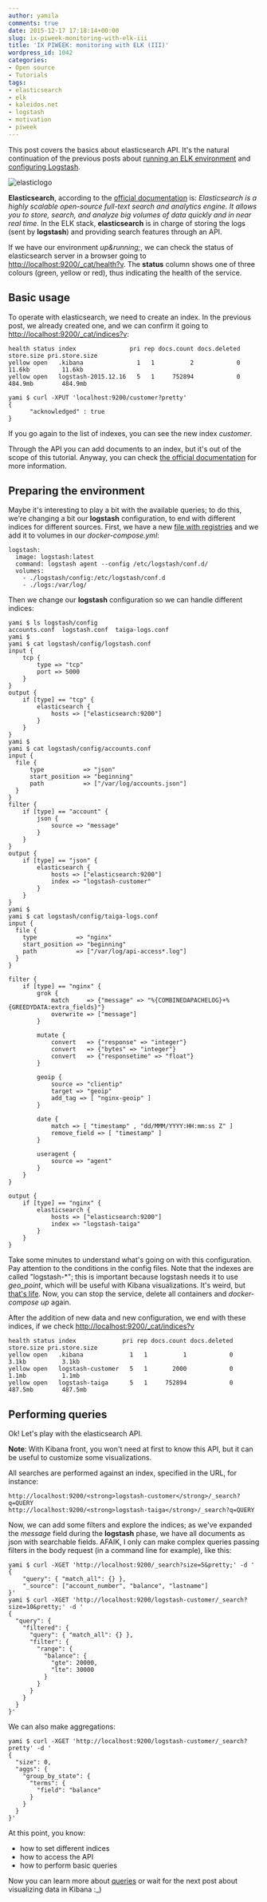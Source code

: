 ```yaml
---
author: yamila
comments: true
date: 2015-12-17 17:18:14+00:00
slug: ix-piweek-monitoring-with-elk-iii
title: 'IX PIWEEK: monitoring with ELK (III)'
wordpress_id: 1042
categories:
- Open source
- Tutorials
tags:
- elasticsearch
- elk
- kaleidos.net
- logstash
- motivation
- piweek
---
```


This post covers the basics about elasticsearch API. It's the natural continuation of the previous posts about [running an ELK environment](http://moduslaborandi.net/ix-piweek-monitoring-with-elk-i/) and [configuring Logstash](http://moduslaborandi.net/ix-piweek-monitoring-with-elk-ii/).

![elasticlogo](/images/2015/12/elasticlogo.png)

<!-- more -->

**Elasticsearch**, according to the [official documentation](https://www.elastic.co/guide/en/elasticsearch/reference/current/getting-started.html) is: _Elasticsearch is a highly scalable open-source full-text search and analytics engine. It allows you to store, search, and analyze big volumes of data quickly and in near real time_. In the ELK stack, **elasticsearch** is in charge of storing the logs (sent by **logstash**) and providing search features through an API.

If we have our environment _up&running;_, we can check the status of elasticsearch server in a browser going to [http://localhost:9200/_cat/health?v](). The **status** column shows one of three colours (green, yellow or red), thus indicating the health of the service.



## Basic usage



To operate with elasticsearch, we need to create an index. In the previous post, we already created one, and we can confirm it going to [http://localhost:9200/_cat/indices?v]():



    health status index               pri rep docs.count docs.deleted store.size pri.store.size
    yellow open   .kibana               1   1          2            0     11.6kb         11.6kb
    yellow open   logstash-2015.12.16   5   1     752894            0    484.9mb        484.9mb

    yami $ curl -XPUT 'localhost:9200/customer?pretty'
    {
          "acknowledged" : true
    }



If you go again to the list of indexes, you can see the new index _customer_.

Through the API you can add documents to an index, but it's out of the scope of this tutorial. Anyway, you can check [the official documentation](https://www.elastic.co/guide/en/elasticsearch/reference/current/_index_and_query_a_document.html) for more information.



## Preparing the environment



Maybe it's interesting to play a bit with the available queries; to do this, we're changing a bit our **logstash** configuration, to end with different indices for different sources. First, we have a new [file with registries](https://raw.githubusercontent.com/bly2k/files/master/accounts.zip) and we add it to volumes in our _docker-compose.yml_:



    logstash:
      image: logstash:latest
      command: logstash agent --config /etc/logstash/conf.d/
      volumes:
        - ./logstash/config:/etc/logstash/conf.d
        - ./logs:/var/log/




Then we change our **logstash** configuration so we can handle different indices:



    yami $ ls logstash/config
    accounts.conf  logstash.conf  taiga-logs.conf
    yami $
    yami $ cat logstash/config/logstash.conf
    input {
        tcp {
            type => "tcp"
            port => 5000
        }
    }
    output {
        if [type] == "tcp" {
            elasticsearch {
                hosts => ["elasticsearch:9200"]
            }
        }
    }
    yami $
    yami $ cat logstash/config/accounts.conf
    input {
      file {
          type           => "json"
          start_position => "beginning"
          path           => ["/var/log/accounts.json"]
      }
    }
    filter {
        if [type] == "account" {
            json {
                source => "message"
            }
        }
    }
    output {
        if [type] == "json" {
            elasticsearch {
                hosts => ["elasticsearch:9200"]
                index => "logstash-customer"
            }
        }
    }
    yami $
    yami $ cat logstash/config/taiga-logs.conf
    input {
      file {
        type           => "nginx"
        start_position => "beginning"
        path           => ["/var/log/api-access*.log"]
      }
    }

    filter {
        if [type] == "nginx" {
            grok {
                match     => {"message" => "%{COMBINEDAPACHELOG}+%{GREEDYDATA:extra_fields}"}
                overwrite => ["message"]
            }

            mutate {
                convert   => {"response" => "integer"}
                convert   => {"bytes" => "integer"}
                convert   => {"responsetime" => "float"}
            }

            geoip {
                source => "clientip"
                target => "geoip"
                add_tag => [ "nginx-geoip" ]
            }

            date {
                match => [ "timestamp" , "dd/MMM/YYYY:HH:mm:ss Z" ]
                remove_field => [ "timestamp" ]
            }

            useragent {
                source => "agent"
            }
        }
    }

    output {
        if [type] == "nginx" {
            elasticsearch {
                hosts => ["elasticsearch:9200"]
                index => "logstash-taiga"
            }
        }
    }



Take some minutes to understand what's going on with this configuration. Pay attention to the conditions in the config files. Note that the indexes are called "logstash-*"; this is important because logstash needs it to use _geo_point_, which will be useful with Kibana visualizations. It's weird, but [that's life](https://github.com/elastic/logstash/issues/3137). Now, you can stop the service, delete all containers and _docker-compose up_ again.

After the addition of new data and new configuration, we end with these indices, if we check [http://localhost:9200/_cat/indices?v]()



    health status index             pri rep docs.count docs.deleted store.size pri.store.size
    yellow open   .kibana             1   1          1            0      3.1kb          3.1kb
    yellow open   logstash-customer   5   1       2000            0      1.1mb          1.1mb
    yellow open   logstash-taiga      5   1     752894            0    487.5mb        487.5mb






## Performing queries



Ok! Let's play with the elasticsearch API.

**Note**: With Kibana front, you won't need at first to know this API, but it can be useful to customize some visualizations.

All searches are performed against an index, specified in the URL, for instance:



    http://localhost:9200/<strong>logstash-customer</strong>/_search?q=QUERY
    http://localhost:9200/<strong>logstash-taiga</strong>/_search?q=QUERY




Now, we can add some filters and explore the indices; as we've expanded the _message_ field during the **logstash** phase, we have all documents as json with searchable fields. AFAIK, I only can make complex queries passing filters in the body request (in a command line for example), like this:



    yami $ curl -XGET 'http://localhost:9200/_search?size=5&pretty;' -d '
    {
        "query": { "match_all": {} },
        "_source": ["account_number", "balance", "lastname"]
    }'
    yami $ curl -XGET 'http://localhost:9200/logstash-customer/_search?size=10&pretty;' -d '
    {
      "query": {
        "filtered": {
          "query": { "match_all": {} },
          "filter": {
            "range": {
              "balance": {
                "gte": 20000,
                "lte": 30000
              }
            }
          }
        }
      }
    }'




We can also make aggregations:



    yami $ curl -XGET 'http://localhost:9200/logstash-customer/_search?pretty' -d '
    {
      "size": 0,
      "aggs": {
        "group_by_state": {
          "terms": {
            "field": "balance"
          }
        }
      }
    }'




At this point, you know:

* how to set different indices
* how to access the API
* how to perform basic queries

Now you can learn more about [queries](https://www.elastic.co/guide/en/elasticsearch/reference/1.4/search.html) or wait for the next post about visualizing data in Kibana :_)



